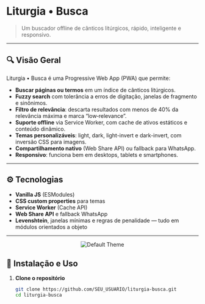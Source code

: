 # Liturgia • Busca

> Um buscador offline de cânticos litúrgicos, rápido, inteligente e responsivo.


---

## 🔍 Visão Geral

Liturgia • Busca é uma Progressive Web App (PWA) que permite:
- **Buscar páginas ou termos** em um índice de cânticos litúrgicos.
- **Fuzzy search** com tolerância a erros de digitação, janelas de fragmento e sinônimos.
- **Filtro de relevância**: descarta resultados com menos de 40% da relevância máxima e marca “low‐relevance”.
- **Suporte offline** via Service Worker, com cache de ativos estáticos e conteúdo dinâmico.
- **Temas personalizáveis**: light, dark, light-invert e dark-invert, com inversão CSS para imagens.
- **Compartilhamento nativo** (Web Share API) ou fallback para WhatsApp.
- **Responsivo**: funciona bem em desktops, tablets e smartphones.

---

## ⚙️ Tecnologias

- **Vanilla JS** (ESModules)
- **CSS custom properties** para temas
- **Service Worker** (Cache API)
- **Web Share API** e fallback WhatsApp
- **Levenshtein**, janelas mínimas e regras de penalidade — tudo em módulos orientados a objeto

---

<p align="center">
  <img src="https://github.com/user-attachments/assets/3404c98f-f6f7-4734-b602-1c34aeb99677" alt="Default Theme" />
</p>


## 🚀 Instalação e Uso

1. **Clone o repositório**
   ```bash
   git clone https://github.com/SEU_USUARIO/liturgia-busca.git
   cd liturgia-busca
